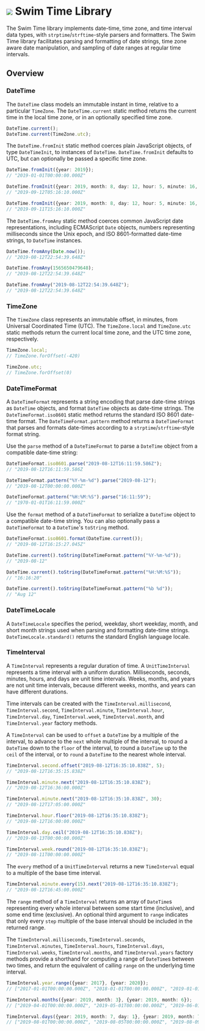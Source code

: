 # <a href="https://www.swimos.org"><img src="https://docs.swimos.org/readme/breach-marlin-blue-wide.svg"></a> Swim Time Library

The Swim Time library implements date-time, time zone, and time interval data
types, with `strptime`/`strftime`-style parsers and formatters. The Swim Time
library facilitates parsing and formatting of date strings, time zone aware
date manipulation, and sampling of date ranges at regular time intervals.

## Overview

### DateTime

The `DateTime` class models an immutable instant in time, relative to a
particular `TimeZone`. The `DateTime.current` static method returns the
current time in the local time zone, or in an optionally specified time zone.

```typescript
DateTime.current();
DateTime.current(TimeZone.utc);
```

The `DateTime.fromInit` static method coerces plain JavaScript objects, of type
`DateTimeInit`, to instances of `DateTime`. `DateTime.fromInit` defaults to UTC,
but can optionally be passed a specific time zone.

```typescript
DateTime.fromInit({year: 2019});
// "2019-01-01T00:00:00.000Z"

DateTime.fromInit({year: 2019, month: 8, day: 12, hour: 5, minute: 16, second: 10});
// "2019-09-12T05:16:10.000Z"

DateTime.fromInit({year: 2019, month: 8, day: 12, hour: 5, minute: 16, second: 10}, TimeZone.local);
// "2019-09-11T15:16:10.000Z"
```

The `DateTime.fromAny` static method coerces common JavaScript date
representations, including ECMAScript `Date` objects, numbers representing
milliseconds since the Unix epoch, and ISO 8601-formatted date-time strings,
to `DateTime` instances.

```typescript
DateTime.fromAny(Date.now());
// "2019-08-12T22:54:39.648Z"

DateTime.fromAny(1565650479648);
// "2019-08-12T22:54:39.648Z"

DateTime.fromAny("2019-08-12T22:54:39.648Z");
// "2019-08-12T22:54:39.648Z"
```

### TimeZone

The `TimeZone` class represents an immutable offset, in minutes, from Universal
Coordinated Time (UTC). The `TimeZone.local` and `TimeZone.utc` static methods
return the current local time zone, and the UTC time zone, respectively.

```typescript
TimeZone.local;
// TimeZone.forOffset(-420)

TimeZone.utc;
// TimeZone.forOffset(0)
```

### DateTimeFormat

A `DateTimeFormat` represents a string encoding that parse date-time strings
as `DateTime` objects, and format `DateTime` objects as date-time strings.
The `DateTimeFormat.iso8601` static method returns the standard ISO 8601
date-time format. The `DateTimeFormat.pattern` method returns a
`DateTimeFormat` that parses and formats date-times according to a
`strptime`/`strftime`-style format string.

Use the `parse` method of a `DateTimeFormat` to parse a `DateTime` object from
a compatible date-time string:

```typeScript
DateTimeFormat.iso8601.parse("2019-08-12T16:11:59.586Z");
// "2019-08-12T16:11:59.586Z

DateTimeFormat.pattern("%Y-%m-%d").parse("2019-08-12");
// "2019-08-12T00:00:00.000Z"

DateTimeFormat.pattern("%H:%M:%S").parse("16:11:59");
// "1970-01-01T16:11:59.000Z"
```

Use the `format` method of a `DateTimeFormat` to serialize a `DateTime` object
to a compatible date-time string. You can also optionally pass a
`DateTimeFormat` to a `DateTime`'s `toString` method.

```typescript
DateTimeFormat.iso8601.format(DateTime.current());
// "2019-08-12T16:15:27.045Z"

DateTime.current().toString(DateTimeFormat.pattern("%Y-%m-%d"));
// "2019-08-12"

DateTime.current().toString(DateTimeFormat.pattern("%H:%M:%S"));
// "16:16:20"

DateTime.current().toString(DateTimeFormat.pattern("%b %d"));
// "Aug 12"
```

### DateTimeLocale

A `DateTimeLocale` specifies the period, weekday, short weekday, month, and
short month strings used when parsing and formatting date-time strings.
`DateTimeLocale.standard()` returns the standard English language locale.

### TimeInterval

A `TimeInterval` represents a regular duration of time. A `UnitTimeInterval`
represents a time interval with a uniform duration. Milliseconds, seconds,
minutes, hours, and days are unit time intervals. Weeks, months, and years
are not unit time intervals, because different weeks, months, and years can
have different durations.

Time intervals can be created with the `TimeInterval.millisecond`,
`TimeInterval.second`, `TimeInterval.minute`, `TimeInterval.hour`,
`TimeInterval.day`, `TimeInterval.week`, `TimeInterval.month`, and
`TimeInterval.year` factory methods.

A `TimeInterval` can be used to `offset` a `DateTime` by a multiple of the
interval, to advance to the `next` whole multiple of the interval, to round
a `DateTime` down to the `floor` of the interval, to round a `DateTime` up
to the `ceil` of the interval, or to `round` a `DateTime` to the nearest
whole interval.

```typescript
TimeInterval.second.offset("2019-08-12T16:35:10.838Z", 5);
// "2019-08-12T16:35:15.838Z"

TimeInterval.minute.next("2019-08-12T16:35:10.838Z");
// "2019-08-12T16:36:00.000Z"

TimeInterval.minute.next("2019-08-12T16:35:10.838Z", 30);
// "2019-08-12T17:05:00.000Z"

TimeInterval.hour.floor("2019-08-12T16:35:10.838Z");
// "2019-08-12T16:00:00.000Z"

TimeInterval.day.ceil("2019-08-12T16:35:10.838Z");
// "2019-08-13T00:00:00.000Z"

TimeInterval.week.round("2019-08-12T16:35:10.838Z");
// "2019-08-11T00:00:00.000Z"
```

The `every` method of a `UnitTimeInterval` returns a new `TimeInterval` equal
to a multiple of the base time interval.

```typescript
TimeInterval.minute.every(15).next("2019-08-12T16:35:10.838Z");
// "2019-08-12T16:45:00.000Z"
```

The `range` method of a `TimeInterval` returns an array of `DateTime`s
representing every whole interval between some start time (inclusive), and
some end time (exclusive). An optional third argument to `range` indicates
that only every `step` multiple of the base interval should be included in
the returned range.

The `TimeInterval.milliseconds`, `TimeInterval.seconds`, `TimeInterval.minutes`,
`TimeInterval.hours`, `TimeInterval.days`, `TimeInterval.weeks`,
`TimeInterval.months`, and `TimeInterval.years` factory methods provide
a shorthand for computing a range of `DateTime`s between two times, and
return the equivalent of calling `range` on the underlying time interval.

```typescript
TimeInterval.year.range({year: 2017}, {year: 2020});
// ["2017-01-01T00:00:00.000Z", "2018-01-01T00:00:00.000Z", "2019-01-01T00:00:00.000Z"]

TimeInterval.months({year: 2019, month: 3}, {year: 2019, month: 6});
// ["2019-04-01T00:00:00.000Z", "2019-05-01T00:00:00.000Z", "2019-06-01T00:00:00.000Z"]

TimeInterval.days({year: 2019, month: 7, day: 1}, {year: 2019, month: 7, day: 12}, 4);
// ["2019-08-01T00:00:00.000Z", "2019-08-05T00:00:00.000Z", "2019-08-09T00:00:00.000Z"]
```
